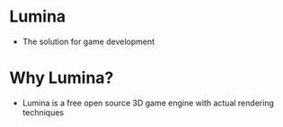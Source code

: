# Lumina
- The solution for game development
# Why Lumina?
- Lumina is a free open source 3D game engine with actual rendering techniques